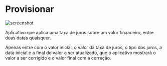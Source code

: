Provisionar
===========

![screenshot](../../wiki/Anexos/REQ/Prototipo-de-Interface/07_tela_inicial_calculada.png)

Aplicativo que aplica uma taxa de juros sobre um valor financeiro, entre duas datas quaisquer.

Apenas entre com o valor inicial, o valor da taxa de juros, o tipo dos juros, a data inicial e a final do valor a ser atualizado, que o aplicativo mostrará o valor a ser corrigido e o valor final com a correção.
